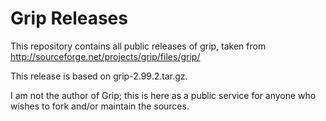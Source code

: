 # Grip Releases

This repository contains all public releases of grip, taken from
<http://sourceforge.net/projects/grip/files/grip/>

This release is based on grip-2.99.2.tar.gz.

I am not the author of Grip; this is here as a public service for
anyone who wishes to fork and/or maintain the sources.

